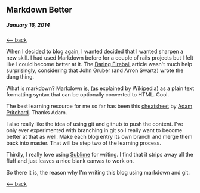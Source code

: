 ## Markdown Better 
##### January 16, 2014

[<-- back](https://www.jaredphillips.io/#blog)


When I decided to blog again, I wanted decided that I wanted sharpen a new skill. I had used Markdown before for a couple of rails projects but I felt like I could become better at it. The [Daring Fireball](http://daringfireball.net/projects/markdown/syntax) article wasn't much help surprisingly, considering that John Gruber (and Arron Swartz) wrote the dang thing.

What is markdown? Markdown is, (as explained by Wikipedia) as a plain text formatting syntax that can be optionally converted to HTML. Cool.

The best learning resource for me so far has been this [cheatsheet](https://github.com/adam-p/markdown-here/wiki/Markdown-Cheatsheet) by [Adam Pritchard](https://github.com/adam-p). Thanks Adam. 

I also really like the idea of using git and github to push the content. I've only ever experimented with branching in git so I really want to become better at that as well. Make each blog entry its own branch and merge them back into master. That will be step two of the learning process. 

Thirdly, I really love using [Sublime](http://www.sublimetext.com/3) for writing. I find that it strips away all the fluff and just leaves a nice blank canvas to work on. 

So there it is, the reason why I'm writing this blog using markdown and git. 

[<-- back](https://www.jaredphillips.io/#blog)